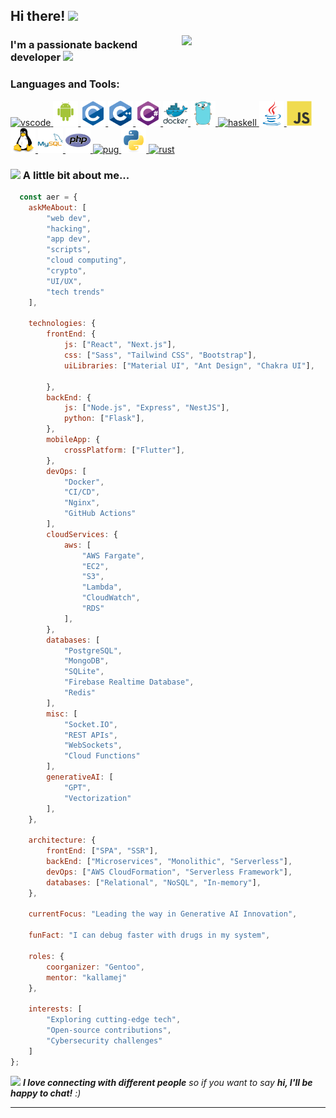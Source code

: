<h2> Hi there! <img src="https://media.giphy.com/media/mGcNjsfWAjY5AEZNw6/giphy.gif" width="50"></h2>

<img align='right' src="https://i.giphy.com/media/v1.Y2lkPTc5MGI3NjExOW52c2RncmFtNjR2OTF0MnpjdDA2MzRrd2k0Yzl3MTNoeDdlanh5eCZlcD12MV9pbnRlcm5hbF9naWZfYnlfaWQmY3Q9cw/WUlplcMpOCEmTGBtBW/giphy.gif" width="230">

<h3>I'm a passionate backend developer <img src="https://i.giphy.com/media/v1.Y2lkPTc5MGI3NjExZzRseGMxcWNxOTZzc2IydWhuNGt4YWh1bmtucGV0ZWNsa215emtyaiZlcD12MV9pbnRlcm5hbF9naWZfYnlfaWQmY3Q9cw/9rRAZMcDBIi0AH9evw/giphy.gif" width="50"></h3>

<h3> Languages and Tools:</h3>

<p align="left"> <a href="https://code.visualstudio.com/" target="_blank" rel="noreferrer"> <img src="https://www.svgrepo.com/show/374171/vscode.svg" alt="vscode" width="40" height="40"/> <a href="https://developer.android.com" target="_blank" rel="noreferrer"> <img src="https://raw.githubusercontent.com/devicons/devicon/master/icons/android/android-original-wordmark.svg" alt="android" width="40" height="40"/> </a> <a href="https://www.cprogramming.com/" target="_blank" rel="noreferrer"> <img src="https://raw.githubusercontent.com/devicons/devicon/master/icons/c/c-original.svg" alt="c" width="40" height="40"/> </a> <a href="https://www.w3schools.com/cpp/" target="_blank" rel="noreferrer"> <img src="https://raw.githubusercontent.com/devicons/devicon/master/icons/cplusplus/cplusplus-original.svg" alt="cplusplus" width="40" height="40"/> </a> <a href="https://www.w3schools.com/cs/" target="_blank" rel="noreferrer"> <img src="https://raw.githubusercontent.com/devicons/devicon/master/icons/csharp/csharp-original.svg" alt="csharp" width="40" height="40"/> </a> <a href="https://www.docker.com/" target="_blank" rel="noreferrer"> <img src="https://raw.githubusercontent.com/devicons/devicon/master/icons/docker/docker-original-wordmark.svg" alt="docker" width="40" height="40"/> </a> <a href="https://golang.org" target="_blank" rel="noreferrer"> <img src="https://raw.githubusercontent.com/devicons/devicon/master/icons/go/go-original.svg" alt="go" width="40" height="40"/> </a> <a href="https://www.haskell.org/" target="_blank" rel="noreferrer"> <img src="https://upload.wikimedia.org/wikipedia/commons/1/1c/Haskell-Logo.svg" alt="haskell" width="40" height="40"/> </a> <a href="https://www.java.com" target="_blank" rel="noreferrer"> <img src="https://raw.githubusercontent.com/devicons/devicon/master/icons/java/java-original.svg" alt="java" width="40" height="40"/> </a> <a href="https://developer.mozilla.org/en-US/docs/Web/JavaScript" target="_blank" rel="noreferrer"> <img src="https://raw.githubusercontent.com/devicons/devicon/master/icons/javascript/javascript-original.svg" alt="javascript" width="40" height="40"/> </a> <a href="https://www.linux.org/" target="_blank" rel="noreferrer"> <img src="https://raw.githubusercontent.com/devicons/devicon/master/icons/linux/linux-original.svg" alt="linux" width="40" height="40"/> </a> <a href="https://www.mysql.com/" target="_blank" rel="noreferrer"> <img src="https://raw.githubusercontent.com/devicons/devicon/master/icons/mysql/mysql-original-wordmark.svg" alt="mysql" width="40" height="40"/> </a> <a href="https://www.php.net" target="_blank" rel="noreferrer"> <img src="https://raw.githubusercontent.com/devicons/devicon/master/icons/php/php-original.svg" alt="php" width="40" height="40"/> </a> <a href="https://pugjs.org" target="_blank" rel="noreferrer"> <img src="https://cdn.worldvectorlogo.com/logos/pug.svg" alt="pug" width="40" height="40"/> </a> <a href="https://www.python.org" target="_blank" rel="noreferrer"> <img src="https://raw.githubusercontent.com/devicons/devicon/master/icons/python/python-original.svg" alt="python" width="40" height="40"/> </a> <a href="https://www.rust-lang.org" target="_blank" rel="noreferrer"> <img src="http://rust-lang.org/logos/rust-logo-blk.svg" alt="rust" width="40" height="40"/> </a> </p>

### <img src="https://i.giphy.com/media/v1.Y2lkPTc5MGI3NjExM2poOGF3MWU5Y29mZWVjaHJ5MjFmMWoxbGZuc3Q1bW41aWt6cW53ciZlcD12MV9pbnRlcm5hbF9naWZfYnlfaWQmY3Q9cw/ItUjHV4lcdnIx4Pr2m/giphy.gif" width="50"> A little bit about me...  

```javascript
  const aer = {
    askMeAbout: [
        "web dev", 
        "hacking", 
        "app dev", 
        "scripts", 
        "cloud computing", 
        "crypto", 
        "UI/UX", 
        "tech trends"
    ],

    technologies: {
        frontEnd: {
            js: ["React", "Next.js"],
            css: ["Sass", "Tailwind CSS", "Bootstrap"],
            uiLibraries: ["Material UI", "Ant Design", "Chakra UI"],

        },
        backEnd: {
            js: ["Node.js", "Express", "NestJS"],
            python: ["Flask"],
        },
        mobileApp: {
            crossPlatform: ["Flutter"],
        },
        devOps: [
            "Docker", 
            "CI/CD", 
            "Nginx", 
            "GitHub Actions"
        ],
        cloudServices: {
            aws: [
                "AWS Fargate", 
                "EC2", 
                "S3", 
                "Lambda", 
                "CloudWatch", 
                "RDS"
            ],
        },
        databases: [
            "PostgreSQL", 
            "MongoDB", 
            "SQLite", 
            "Firebase Realtime Database", 
            "Redis"
        ],
        misc: [
            "Socket.IO", 
            "REST APIs", 
            "WebSockets", 
            "Cloud Functions"
        ],
        generativeAI: [
            "GPT", 
            "Vectorization"
        ],
    },

    architecture: {
        frontEnd: ["SPA", "SSR"],
        backEnd: ["Microservices", "Monolithic", "Serverless"],
        devOps: ["AWS CloudFormation", "Serverless Framework"],
        databases: ["Relational", "NoSQL", "In-memory"],
    },

    currentFocus: "Leading the way in Generative AI Innovation",

    funFact: "I can debug faster with drugs in my system",

    roles: {
        coorganizer: "Gentoo",
        mentor: "kallamej"
    },
    
    interests: [
        "Exploring cutting-edge tech",
        "Open-source contributions",
        "Cybersecurity challenges"
    ]
};
```

<img src="https://media.giphy.com/media/LnQjpWaON8nhr21vNW/giphy.gif" width="60"> <em><b>I love connecting with different people</b> so if you want to say <b>hi, I'll be happy to chat!</b> :)</em>

---


###
